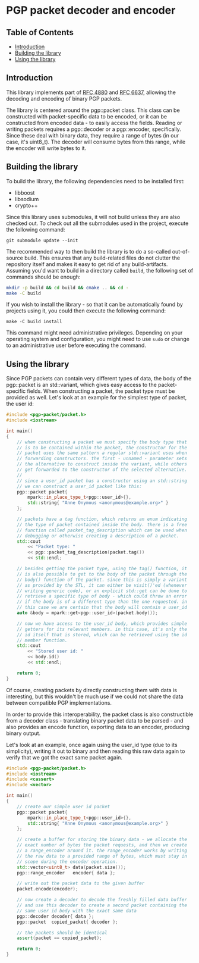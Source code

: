 # PGP packet decoder and encoder

## Table of Contents

- [Introduction](#introduction)
- [Building the library](#building-the-library)
- [Using the library](#using-the-library)


## Introduction

This library implements part of [RFC 4880](https://tools.ietf.org/html/rfc4880) and [RFC 6637](https://tools.ietf.org/html/rfc6637), allowing the decoding and encoding of binary PGP packets.

The library is centered around the pgp::packet class. This class can be constructed with packet-specific data to be encoded, or it can be constructed from encoded data - to easily access the fields. Reading or writing packets requires a pgp::decoder or a pgp::encoder, specifically. Since these deal with binary data, they require a range of bytes (in our case, it's uint8_t). The decoder will consume bytes from this range, while the encoder will write bytes to it.

## Building the library

To build the library, the following dependencies need to be installed first:
- libboost
- libsodium
- crypto++

Since this library uses submodules, it will not build unless they are also checked out. To check out all the submodules used in the project, execute the following command:

`git submodule update --init`

The recommended way to then build the library is to do a so-called out-of-source build. This ensures that any build-related files do not clutter the repository itself and makes it easy to get rid of any build-artifacts. Assuming you'd want to build in a directory called `build`, the following set of commands should be enough:

```bash
mkdir -p build && cd build && cmake .. && cd -
make -C build
```

If you wish to install the library - so that it can be automatically found by projects using it, you could then execute the following command:

`make -C build install`

This command might need administrative privileges. Depending on your operating system and configuration, you might need to use `sudo` or change to an administrative user before executing the command.

## Using the library

Since PGP packets can contain very different types of data, the body of the pgp::packet is an std::variant, which gives easy access to the packet-specific fields. When constructing a packet, the packet type must be provided as well. Let's look at an example for the simplest type of packet, the user id:

```c++
#include <pgp-packet/packet.h>
#include <iostream>

int main()
{
    // when constructing a packet we must specify the body type that
    // is to be contained within the packet, the constructor for the
    // packet uses the same pattern a regular std::variant uses when
    // forwarding constructors. the first - unnamed - parameter sets
    // the alternative to construct inside the variant, while others
    // get forwarded to the constructor of the selected alternative.
    //
    // since a user_id packet has a constructor using an std::string
    // we can construct a user_id packet like this:
    pgp::packet packet{
        mpark::in_place_type_t<pgp::user_id>{},
        std::string{ "Anne Onymous <anonymous@example.org>" }
    };

    // packets have a tag function, which returns an enum indicating
    // the type of packet contained inside the body. there is a free
    // function called packet_tag_description which can be used when
    // debugging or otherwise creating a description of a packet.
    std::cout
        << "Packet type: "
        << pgp::packet_tag_description(packet.tag())
        << std::endl;

    // besides getting the packet type, using the tag() function, it
    // is also possible to get to the body of the packet through the
    // body() function of the packet. since this is simply a variant
    // as provided by the STL, it can either be visit()'ed (whenever
    // writing generic code), or an explicit std::get can be done to
    // retrieve a specific type of body - which could throw an error
    // if the body is of a different type than the one requested. in
    // this case we are certain that the body will contain a user_id
    auto &body = mpark::get<pgp::user_id>(packet.body());

    // now we have access to the user_id body, which provides simple
    // getters for its relevant members. in this case, it's only the
    // id itself that is stored, which can be retrieved using the id
    // member function.
    std::cout
        << "Stored user id: "
        << body.id()
        << std::endl;

    return 0;
}
```

Of course, creating packets by directly constructing them with data
is interesting, but this wouldn't be much use if we could not share
the data between compatible PGP implementations.

In order to provide this interoperability, the packet class is also
constructible from a decoder class - translating binary packet data
to be parsed - and also provides an encode function, exporting data
to an encoder, producing binary output.

Let's look at an example, once again using the user_id type (due to
its simplicity), writing it out to binary and then reading this raw
data again to verify that we got the exact same packet again.

```c++
#include <pgp-packet/packet.h>
#include <iostream>
#include <cassert>
#include <vector>

int main()
{
    // create our simple user id packet
    pgp::packet packet{
        mpark::in_place_type_t<pgp::user_id>{},
        std::string{ "Anne Onymous <anonymous@example.org>" }
    };

    // create a buffer for storing the binary data - we allocate the
    // exact number of bytes the packet requests, and then we create
    // a range_encoder around it. the range_encoder works by writing
    // the raw data to a provided range of bytes, which must stay in
    // scope during the encoder operation.
    std::vector<uint8_t> data(packet.size());
    pgp::range_encoder   encoder{ data };

    // write out the packet data to the given buffer
    packet.encode(encoder);

    // now create a decoder to decode the freshly filled data buffer
    // and use this decoder to create a second packet containing the
    // same user id body with the exact same data
    pgp::decoder decoder{ data };
    pgp::packet  copied_packet{ decoder };

    // the packets should be identical
    assert(packet == copied_packet);

    return 0;
}
```
